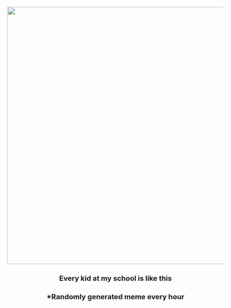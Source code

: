 <p align="center">
        <img src="https://i.redd.it/btewx8u4c0v81.jpg" width="600" height="600">
        </p>
        <h3 align="center">Every kid at my school is like this</h3>
        <h3 align="center">*Randomly generated meme every hour</h3>
    